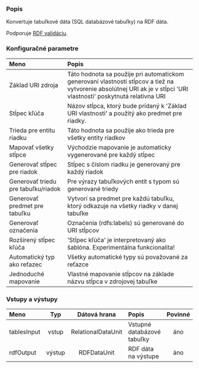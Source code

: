 ### Popis

Konvertuje tabuľkové dáta (SQL databázové tabuľky) na RDF dáta.

Podporuje [RDF validáciu](https://grips.semantic-web.at/display/UDDOC/RDF+Validation).

### Konfiguračné parametre

| Meno | Popis |
|:----|:----|
|Základ URI zdroja | Táto hodnota sa použije pri automatickom generovaní vlastností stĺpcov a tiež na vytvorenie absolútnej URI ak je v stĺpci 'URI vlastnosti' poskytnutá relatívna URI |
|Stĺpec kľúča | Názov stĺpca, ktorý bude pridaný k 'Základ URI vlastnosti' a použitý ako predmet pre riadky. |
|Trieda pre entitu riadku | Táto hodnota sa použije ako trieda pre všetky entity riadkov |
|Mapovať všetky stĺpce | Východzie mapovanie je automaticky vygenerované pre každý stĺpec |
|Generovať stĺpec pre riadok | Stĺpec s číslom riadku je generovaný pre každý riadok |
|Generovať triedu pre tabuľku/riadok | Pre výrazy tabuľkových entít s typom sú generované triedy  |
|Generovať predmet pre tabuľku | Vytvorí sa predmet pre každú tabuľku, ktorý odkazuje na všetky riadky v danej tabuľke |
|Generovať označenia | Označenia (rdfs:labels) sú generované do URI stĺpcov |
|Rozšírený stĺpec kľúča | 'Stĺpec kľúča' je interpretovaný ako šablóna. Experimentálna funkcionalita! |
|Automatický typ ako reťazec | Všetky automatické typy sú považované za reťazce |
|Jednoduché mapovanie | Vlastné mapovanie stĺpcov na základe názvu stĺpca v zdrojovej tabuľke |


### Vstupy a výstupy

|Meno |Typ | Dátová hrana | Popis | Povinné |
|:--------|:------:|:------:|:-------------|:---------------------:|
|tablesInput |vstup| RelationalDataUnit| Vstupné databázové tabuľky |áno|
|rdfOutput |výstup| RDFDataUnit  | RDF dáta na výstupe |áno|
